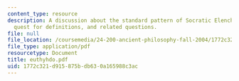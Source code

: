 ```yaml
---
content_type: resource
description: A discussion about the standard pattern of Socratic Elenchus, the Socratic
  quest for definitions, and related questions.
file: null
file_location: /coursemedia/24-200-ancient-philosophy-fall-2004/1772c321d915875bdb630a165988c3ac_euthyhdo.pdf
file_type: application/pdf
resourcetype: Document
title: euthyhdo.pdf
uid: 1772c321-d915-875b-db63-0a165988c3ac
---
```

